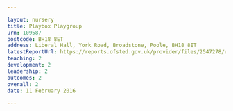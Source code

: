 ```yaml
---

layout: nursery
title: Playbox Playgroup
urn: 109587
postcode: BH18 8ET
address: Liberal Hall, York Road, Broadstone, Poole, BH18 8ET
latestReportUrl: https://reports.ofsted.gov.uk/provider/files/2547278/urn/109587.pdf
teaching: 2
development: 2
leadership: 2
outcomes: 2
overall: 2
date: 11 February 2016

---
```

